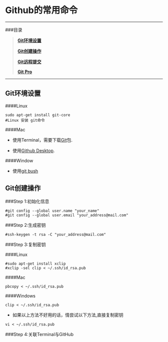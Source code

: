 # Github的常用命令

***

###目录
> [**Git环境设置**](#setting)
>
> [**Git创建操作**](#create)
> 
> [**Git远程提交**](#push)
> 
> [**Git Pro**](#pro)


***

## <a name="setting"></a>Git环境设置

####Linux

```
sudo apt-get install git-core
#Linux 安装 git命令
```

####Mac


* 使用Terminal，需要下载[Git](http://jaist.dl.sourceforge.net/project/git-osx-installer/git-2.10.1-intel-universal-mavericks.dmg)包.

* 使用[Github Desktop](https://mac-installer.github.com/mac/GitHub%20Desktop%20222.zip).


####Window

* 使用[git bush](https://github.com/git-for-windows/git/releases/download/v2.10.1.windows.1/Git-2.10.1-32-bit.exe)



## <a name="setting"></a>Git创建操作

###Step 1:初始化信息

```
#git config --global user.name "your_name"
#git config --global user.email "your_address@mail.com"

```

###Step 2:生成密钥

```
#ssh-keygen -t rsa -C "your_address@mail.com"
```

###Step 3:复制密钥

####Linux

```
#sudo apt-get install xclip
#xclip -sel clip < ~/.ssh/id_rsa.pub
```

####Mac

```
pbcopy < ~/.ssh/id_rsa.pub
```

####Windows

```
clip < ~/.ssh/id_rsa.pub
```

* 如果以上方法不好用的话，情尝试以下方法,直接复制密钥

```
vi < ~/.ssh/id_rsa.pub
```

###Step 4:关联Terminal与GitHub





